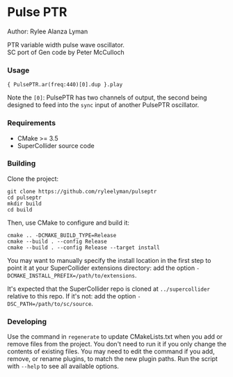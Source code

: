 # Pulse PTR

Author: Rylee Alanza Lyman

PTR variable width pulse wave oscillator.  
SC port of Gen code by Peter McCulloch

### Usage

```supercollider
{ PulsePTR.ar(freq:440)[0].dup }.play
```

Note the `[0]`: PulsePTR has two channels of output, the second being designed to feed into the `sync` input of another PulsePTR oscillator.

### Requirements

- CMake >= 3.5
- SuperCollider source code

### Building

Clone the project:

    git clone https://github.com/ryleelyman/pulseptr
    cd pulseptr
    mkdir build
    cd build

Then, use CMake to configure and build it:

    cmake .. -DCMAKE_BUILD_TYPE=Release
    cmake --build . --config Release
    cmake --build . --config Release --target install

You may want to manually specify the install location in the first step to point it at your
SuperCollider extensions directory: add the option `-DCMAKE_INSTALL_PREFIX=/path/to/extensions`.

It's expected that the SuperCollider repo is cloned at `../supercollider` relative to this repo. If
it's not: add the option `-DSC_PATH=/path/to/sc/source`.

### Developing

Use the command in `regenerate` to update CMakeLists.txt when you add or remove files from the
project. You don't need to run it if you only change the contents of existing files. You may need to
edit the command if you add, remove, or rename plugins, to match the new plugin paths. Run the
script with `--help` to see all available options.
